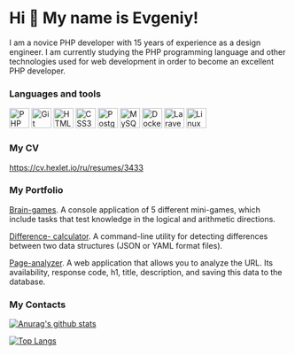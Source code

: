 Hi 👋 My name is Evgeniy!
========================

I am a novice PHP developer with 15 years of experience as a design engineer. I am currently studying the PHP programming language and other technologies used for web development in order to become an excellent PHP developer.

### Languages and tools


<p align="left">
  <a href="https://www.php.net/" target="_blank" rel="noreferrer"><img src="https://raw.githubusercontent.com/danielcranney/readme-generator/main/public/icons/skills/php-colored.svg" width="36" height="36" alt="PHP" /></a>
  <a href="https://git-scm.com/" target="_blank" rel="noreferrer"><img src="https://raw.githubusercontent.com/danielcranney/readme-generator/main/public/icons/skills/git-colored.svg" width="36" height="36" alt="Git" /></a>
  <a href="https://developer.mozilla.org/en-US/docs/Glossary/HTML5" target="_blank" rel="noreferrer"><img src="https://raw.githubusercontent.com/danielcranney/readme-generator/main/public/icons/skills/html5-colored.svg" width="36" height="36" alt="HTML5" /></a>
  <a href="https://www.w3.org/TR/CSS/#css" target="_blank" rel="noreferrer"><img src="https://raw.githubusercontent.com/danielcranney/readme-generator/main/public/icons/skills/css3-colored.svg" width="36" height="36" alt="CSS3" /></a>  
  <a href="https://www.postgresql.org/" target="_blank" rel="noreferrer"><img src="https://raw.githubusercontent.com/danielcranney/readme-generator/main/public/icons/skills/postgresql-colored.svg" width="36" height="36" alt="PostgreSQL" /></a>
  <a href="https://www.mysql.com/" target="_blank" rel="noreferrer"><img src="https://raw.githubusercontent.com/danielcranney/readme-generator/main/public/icons/skills/mysql-colored.svg" width="36" height="36" alt="MySQL" /></a>
  <a href="https://www.docker.com/" target="_blank" rel="noreferrer"><img src="https://raw.githubusercontent.com/danielcranney/readme-generator/main/public/icons/skills/docker-colored.svg" width="36" height="36" alt="Docker" /></a>
  <a href="https://laravel.com/" target="_blank" rel="noreferrer"><img src="https://raw.githubusercontent.com/danielcranney/readme-generator/main/public/icons/skills/laravel-colored.svg" width="36" height="36" alt="Laravel" /></a>
  <a href="https://www.linux.org" target="_blank" rel="noreferrer"><img src="https://raw.githubusercontent.com/danielcranney/readme-generator/main/public/icons/skills/linux-colored.svg" width="36" height="36" alt="Linux" /></a>
</p>

### My CV

https://cv.hexlet.io/ru/resumes/3433

### My Portfolio

[Brain-games](https://github.com/kadykovev/brain-games ). A console application of 5 different mini-games, which include tasks that test knowledge in the logical and arithmetic directions.

[Difference- calculator](https://github.com/kadykovev/difference-calculator ). A command-line utility for detecting differences between two data structures (JSON or YAML format files).

[Page-analyzer](https://github.com/kadykovev/page-analyzer ). A web application that allows you to analyze the URL. Its availability, response code, h1, title, description, and saving this data to the database.

### My Contacts


[![Anurag's github stats](https://github-readme-stats.vercel.app/api?username=kadykovev&show_icons=true)](https://github.com/kadykovev)

[![Top Langs](https://github-readme-stats.vercel.app/api/top-langs/?username=kadykovev&layout=compact)](https://github.com/anuraghazra/github-readme-stats)
